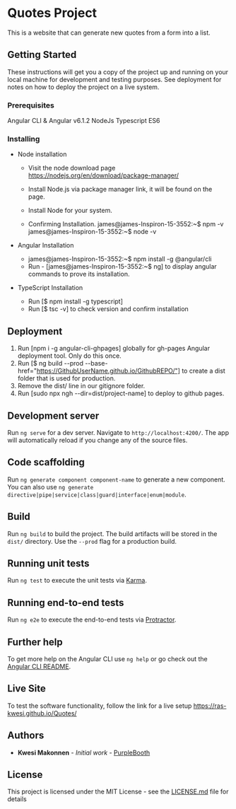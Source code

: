 # Quotes Project

This is a website that can generate new quotes from a form into a list.

## Getting Started

These instructions will get you a copy of the project up and running on your local machine for development and testing purposes. See deployment for notes on how to deploy the project on a live system.

### Prerequisites

Angular CLI & Angular v6.1.2
NodeJs
Typescript ES6


### Installing

* Node installation
    * Visit the node download page 
        https://nodejs.org/en/download/package-manager/

    * Install Node.js via package manager link, it will be found on the page.
    * Install Node for your system.
    * Confirming Installation.
        james@james-Inspiron-15-3552:~$ npm -v
        james@james-Inspiron-15-3552:~$ node -v

* Angular Installation
    * james@james-Inspiron-15-3552:~$ npm install -g @angular/cli
    * Run - [james@james-Inspiron-15-3552:~$ ng] to display angular commands to prove its installation.

* TypeScript Installation
    * Run [$ npm install -g typescript]
    * Run [$ tsc -v] to check version and confirm installation

## Deployment
1. Run [npm i -g angular-cli-ghpages] globally for gh-pages Angular deployment tool. Only do this once.
2. Run [$ ng build --prod --base-href="https://GithubUserName.github.io/GithubREPO/"] to create a dist       folder that is used for production.
3. Remove the dist/ line in our gitignore folder.
4. Run [sudo npx ngh --dir=dist/project-name] to deploy to github pages.

## Development server

Run `ng serve` for a dev server. Navigate to `http://localhost:4200/`. The app will automatically reload if you change any of the source files.

## Code scaffolding

Run `ng generate component component-name` to generate a new component. You can also use `ng generate directive|pipe|service|class|guard|interface|enum|module`.

## Build

Run `ng build` to build the project. The build artifacts will be stored in the `dist/` directory. Use the `--prod` flag for a production build.

## Running unit tests

Run `ng test` to execute the unit tests via [Karma](https://karma-runner.github.io).

## Running end-to-end tests

Run `ng e2e` to execute the end-to-end tests via [Protractor](http://www.protractortest.org/).

## Further help

To get more help on the Angular CLI use `ng help` or go check out the [Angular CLI README](https://github.com/angular/angular-cli/blob/master/README.md).

## Live Site

To test the software functionality, follow the link for a live setup https://ras-kwesi.github.io/Quotes/

## Authors

* **Kwesi Makonnen** - *Initial work* - [PurpleBooth](https://github.com/Ras-Kwesi)

## License

This project is licensed under the MIT License - see the [LICENSE.md](LICENSE.md) file for details